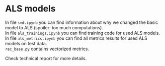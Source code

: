 # ALS models

In file `svd.ipynb` you can find information about why we changed the basic model to ALS (spoiler: too much computations).  
In file `als_trainings.ipynb` you can find training code for used ALS models.  
In file `als_metrics.ipynb` you can find all metrics results for used ALS models on test data.  
`rec_base.py` contains vectorized metrics.

Check technical report for more details.